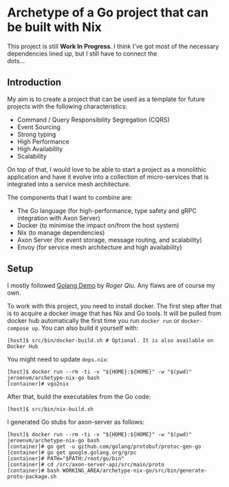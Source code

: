 # Archetype of a Go project that can be built with Nix

This project is still **Work In Progress**. I think I've got most of
the necessary dependencies lined up, but I still have to connect the  
dots...

## Introduction

My aim is to create a project that
can be used as a template for future projects with the following
characteristics:
* Command / Query Responsibility Segregation (CQRS)
* Event Sourcing
* Strong typing
* High Performance
* High Availability
* Scalability

On top of that, I would love to be able to start a project as a monolithic
application and have it evolve into a collection of micro-services that is
integrated into a service mesh architecture.

The components that I want to combine are:
* The Go language (for high-performance, type safety and gRPC integration with Axon Server)
* Docker (to minimise the impact on/from the host system)
* Nix (to manage dependencies)
* Axon Server (for event storage, message routing, and scalability)
* Envoy (for service mesh architecture and high availability)

## Setup

I mostly followed [Golang Demo](https://github.com/MatrixAI/Golang-Demo)
by _Roger Qiu_. Any flaws are of course my own.

To work with this project, you need to install docker. The first step after
that is to acquire a docker image that has Nix and Go tools. It will be pulled from
docker hub automatically the first time you run `docker run` or
`docker-compose up`. You can also build it yourself with:
```
[host]$ src/bin/docker-build.sh # Optional. It is also available on Docker Hub
```

You might need to update `deps.nix`:
```
[host]$ docker run --rm -ti -v "${HOME}:${HOME}" -w "$(pwd)" jeroenvm/archetype-nix-go bash
[container]# vgo2nix
```

After that, build the executables from the Go code:
```
[host]$ src/bin/nix-build.sh
```

I generated Go stubs for axon-server as follows:
```
[host]$ docker run --rm -ti -v "${HOME}:${HOME}" -w "$(pwd)" jeroenvm/archetype-nix-go bash
[container]# go get -u github.com/golang/protobuf/protoc-gen-go
[container]# go get google.golang.org/grpc
[container]# PATH="$PATH:/root/go/bin"
[container]# cd /src/axon-server-api/src/main/proto
[container]# bash WORKING_AREA/archetype-nix-go/src/bin/generate-proto-package.sh
```
